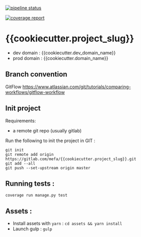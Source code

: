 [![pipeline status](https://gitlab.com/e-reflex/{{cookiecutter.project_slug}}/badges/dev/pipeline.svg)](https://gitlab.com/e-reflex/{{cookiecutter.project_slug}}/commits/dev)

[![coverage report](https://gitlab.com/e-reflex/{{cookiecutter.project_slug}}/badges/dev/coverage.svg)](https://gitlab.com/e-reflex/{{cookiecutter.project_slug}}/commits/dev)

# {{cookiecutter.project_slug}}

-   dev domain : {{cookiecutter.dev_domain_name}}
-   prod domain : {{cookiecutter.domain_name}}

## Branch convention

GitFlow
https://www.atlassian.com/git/tutorials/comparing-workflows/gitflow-workflow

## Init project

Requirements:

-   a remote git repo (usually gitlab)

Run the following to init the project in GIT :

```
git init
git remote add origin https://gitlab.com/mefa/{{cookiecutter.project_slug}}.git
git add --all
git push --set-upstream origin master
```

## Running tests :

```
coverage run manage.py test
```

## Assets :

-   Install assets with `yarn` : `cd assets && yarn install`
-   Launch gulp : `gulp`

